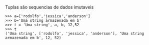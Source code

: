 Tuplas são sequencias de dados imutaveis

    >>> a=['rodolfo','jessica','anderson']   
    >>> b='Uma string armazenada em b'   
    >>> t = 'Uma string', a, b, 12,52   
    >>> t    
    ('Uma string', ['rodolfo', 'jessica', 'anderson'], 'Uma string armazenada em b', 12, 52)
